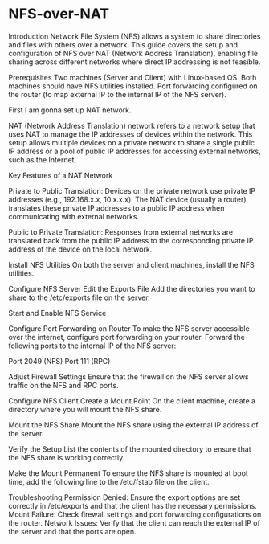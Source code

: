 # NFS-over-NAT

Introduction
Network File System (NFS) allows a system to share directories and files with others over a network. This guide covers the setup and configuration of NFS over NAT (Network Address Translation), 
enabling file sharing across different networks where direct IP addressing is not feasible.

Prerequisites
Two machines (Server and Client) with Linux-based OS.
Both machines should have NFS utilities installed.
Port forwarding configured on the router (to map external IP to the internal IP of the NFS server).

First I am gonna set up NAT network.

NAT (Network Address Translation) network refers to a network setup that uses NAT to manage the IP addresses of devices within the network. This setup allows multiple devices on a private network to share a single public IP address or a pool of public IP addresses for accessing external networks, such as the Internet.

Key Features of a NAT Network

Private to Public Translation: Devices on the private network use private IP addresses (e.g., 192.168.x.x, 10.x.x.x). The NAT device (usually a router) translates these private IP addresses to a public IP address when communicating with external networks.

Public to Private Translation: Responses from external networks are translated back from the public IP address to the corresponding private IP address of the device on the local network.

Install NFS Utilities
On both the server and client machines, install the NFS utilities.

Configure NFS Server
Edit the Exports File
Add the directories you want to share to the /etc/exports file on the server.

Start and Enable NFS Service


Configure Port Forwarding on Router
To make the NFS server accessible over the internet, configure port forwarding on your router. Forward the following ports to the internal IP of the NFS server:

Port 2049 (NFS)
Port 111 (RPC)

Adjust Firewall Settings
Ensure that the firewall on the NFS server allows traffic on the NFS and RPC ports.

Configure NFS Client
Create a Mount Point
On the client machine, create a directory where you will mount the NFS share.

Mount the NFS Share
Mount the NFS share using the external IP address of the server.

Verify the Setup
List the contents of the mounted directory to ensure that the NFS share is working correctly.

Make the Mount Permanent
To ensure the NFS share is mounted at boot time, add the following line to the /etc/fstab file on the client.

Troubleshooting
Permission Denied: Ensure the export options are set correctly in /etc/exports and that the client has the necessary permissions.
Mount Failure: Check firewall settings and port forwarding configurations on the router.
Network Issues: Verify that the client can reach the external IP of the server and that the ports are open.
